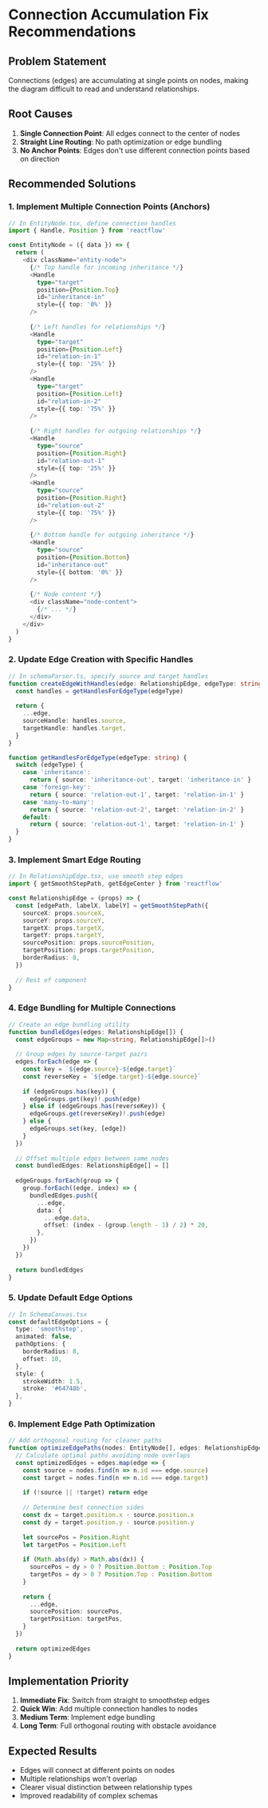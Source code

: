 # Connection Accumulation Fix Recommendations

## Problem Statement
Connections (edges) are accumulating at single points on nodes, making the diagram difficult to read and understand relationships.

## Root Causes

1. **Single Connection Point**: All edges connect to the center of nodes
2. **Straight Line Routing**: No path optimization or edge bundling
3. **No Anchor Points**: Edges don't use different connection points based on direction

## Recommended Solutions

### 1. Implement Multiple Connection Points (Anchors)

```typescript
// In EntityNode.tsx, define connection handles
import { Handle, Position } from 'reactflow'

const EntityNode = ({ data }) => {
  return (
    <div className="entity-node">
      {/* Top handle for incoming inheritance */}
      <Handle
        type="target"
        position={Position.Top}
        id="inheritance-in"
        style={{ top: '0%' }}
      />
      
      {/* Left handles for relationships */}
      <Handle
        type="target"
        position={Position.Left}
        id="relation-in-1"
        style={{ top: '25%' }}
      />
      <Handle
        type="target"
        position={Position.Left}
        id="relation-in-2"
        style={{ top: '75%' }}
      />
      
      {/* Right handles for outgoing relationships */}
      <Handle
        type="source"
        position={Position.Right}
        id="relation-out-1"
        style={{ top: '25%' }}
      />
      <Handle
        type="source"
        position={Position.Right}
        id="relation-out-2"
        style={{ top: '75%' }}
      />
      
      {/* Bottom handle for outgoing inheritance */}
      <Handle
        type="source"
        position={Position.Bottom}
        id="inheritance-out"
        style={{ bottom: '0%' }}
      />
      
      {/* Node content */}
      <div className="node-content">
        {/* ... */}
      </div>
    </div>
  )
}
```

### 2. Update Edge Creation with Specific Handles

```typescript
// In schemaParser.ts, specify source and target handles
function createEdgeWithHandles(edge: RelationshipEdge, edgeType: string) {
  const handles = getHandlesForEdgeType(edgeType)
  
  return {
    ...edge,
    sourceHandle: handles.source,
    targetHandle: handles.target,
  }
}

function getHandlesForEdgeType(edgeType: string) {
  switch (edgeType) {
    case 'inheritance':
      return { source: 'inheritance-out', target: 'inheritance-in' }
    case 'foreign-key':
      return { source: 'relation-out-1', target: 'relation-in-1' }
    case 'many-to-many':
      return { source: 'relation-out-2', target: 'relation-in-2' }
    default:
      return { source: 'relation-out-1', target: 'relation-in-1' }
  }
}
```

### 3. Implement Smart Edge Routing

```typescript
// In RelationshipEdge.tsx, use smooth step edges
import { getSmoothStepPath, getEdgeCenter } from 'reactflow'

const RelationshipEdge = (props) => {
  const [edgePath, labelX, labelY] = getSmoothStepPath({
    sourceX: props.sourceX,
    sourceY: props.sourceY,
    targetX: props.targetX,
    targetY: props.targetY,
    sourcePosition: props.sourcePosition,
    targetPosition: props.targetPosition,
    borderRadius: 8,
  })
  
  // Rest of component
}
```

### 4. Edge Bundling for Multiple Connections

```typescript
// Create an edge bundling utility
function bundleEdges(edges: RelationshipEdge[]) {
  const edgeGroups = new Map<string, RelationshipEdge[]>()
  
  // Group edges by source-target pairs
  edges.forEach(edge => {
    const key = `${edge.source}-${edge.target}`
    const reverseKey = `${edge.target}-${edge.source}`
    
    if (edgeGroups.has(key)) {
      edgeGroups.get(key)!.push(edge)
    } else if (edgeGroups.has(reverseKey)) {
      edgeGroups.get(reverseKey)!.push(edge)
    } else {
      edgeGroups.set(key, [edge])
    }
  })
  
  // Offset multiple edges between same nodes
  const bundledEdges: RelationshipEdge[] = []
  
  edgeGroups.forEach(group => {
    group.forEach((edge, index) => {
      bundledEdges.push({
        ...edge,
        data: {
          ...edge.data,
          offset: (index - (group.length - 1) / 2) * 20,
        },
      })
    })
  })
  
  return bundledEdges
}
```

### 5. Update Default Edge Options

```typescript
// In SchemaCanvas.tsx
const defaultEdgeOptions = {
  type: 'smoothstep',
  animated: false,
  pathOptions: {
    borderRadius: 8,
    offset: 10,
  },
  style: {
    strokeWidth: 1.5,
    stroke: '#64748b',
  },
}
```

### 6. Implement Edge Path Optimization

```typescript
// Add orthogonal routing for cleaner paths
function optimizeEdgePaths(nodes: EntityNode[], edges: RelationshipEdge[]) {
  // Calculate optimal paths avoiding node overlaps
  const optimizedEdges = edges.map(edge => {
    const source = nodes.find(n => n.id === edge.source)
    const target = nodes.find(n => n.id === edge.target)
    
    if (!source || !target) return edge
    
    // Determine best connection sides
    const dx = target.position.x - source.position.x
    const dy = target.position.y - source.position.y
    
    let sourcePos = Position.Right
    let targetPos = Position.Left
    
    if (Math.abs(dy) > Math.abs(dx)) {
      sourcePos = dy > 0 ? Position.Bottom : Position.Top
      targetPos = dy > 0 ? Position.Top : Position.Bottom
    }
    
    return {
      ...edge,
      sourcePosition: sourcePos,
      targetPosition: targetPos,
    }
  })
  
  return optimizedEdges
}
```

## Implementation Priority

1. **Immediate Fix**: Switch from straight to smoothstep edges
2. **Quick Win**: Add multiple connection handles to nodes
3. **Medium Term**: Implement edge bundling
4. **Long Term**: Full orthogonal routing with obstacle avoidance

## Expected Results

- Edges will connect at different points on nodes
- Multiple relationships won't overlap
- Clearer visual distinction between relationship types
- Improved readability of complex schemas